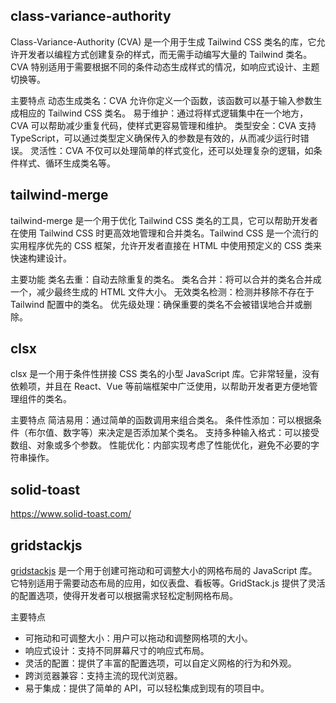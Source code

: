 ## class-variance-authority

Class-Variance-Authority (CVA) 是一个用于生成 Tailwind CSS 类名的库，它允许开发者以编程方式创建复杂的样式，而无需手动编写大量的 Tailwind 类名。CVA 特别适用于需要根据不同的条件动态生成样式的情况，如响应式设计、主题切换等。

主要特点
动态生成类名：CVA 允许你定义一个函数，该函数可以基于输入参数生成相应的 Tailwind CSS 类名。
易于维护：通过将样式逻辑集中在一个地方，CVA 可以帮助减少重复代码，使样式更容易管理和维护。
类型安全：CVA 支持 TypeScript，可以通过类型定义确保传入的参数是有效的，从而减少运行时错误。
灵活性：CVA 不仅可以处理简单的样式变化，还可以处理复杂的逻辑，如条件样式、循环生成类名等。

## tailwind-merge

tailwind-merge 是一个用于优化 Tailwind CSS 类名的工具，它可以帮助开发者在使用 Tailwind CSS 时更高效地管理和合并类名。Tailwind CSS 是一个流行的实用程序优先的 CSS 框架，允许开发者直接在 HTML 中使用预定义的 CSS 类来快速构建设计。

主要功能
类名去重：自动去除重复的类名。
类名合并：将可以合并的类名合并成一个，减少最终生成的 HTML 文件大小。
无效类名检测：检测并移除不存在于 Tailwind 配置中的类名。
优先级处理：确保重要的类名不会被错误地合并或删除。

## clsx

clsx 是一个用于条件性拼接 CSS 类名的小型 JavaScript 库。它非常轻量，没有依赖项，并且在 React、Vue 等前端框架中广泛使用，以帮助开发者更方便地管理组件的类名。

主要特点
简洁易用：通过简单的函数调用来组合类名。
条件性添加：可以根据条件（布尔值、数字等）来决定是否添加某个类名。
支持多种输入格式：可以接受数组、对象或多个参数。
性能优化：内部实现考虑了性能优化，避免不必要的字符串操作。

## solid-toast

https://www.solid-toast.com/

## gridstackjs

[gridstackjs](https://gridstackjs.com/) 是一个用于创建可拖动和可调整大小的网格布局的 JavaScript 库。它特别适用于需要动态布局的应用，如仪表盘、看板等。GridStack.js 提供了灵活的配置选项，使得开发者可以根据需求轻松定制网格布局。

主要特点

- 可拖动和可调整大小：用户可以拖动和调整网格项的大小。
- 响应式设计：支持不同屏幕尺寸的响应式布局。
- 灵活的配置：提供了丰富的配置选项，可以自定义网格的行为和外观。
- 跨浏览器兼容：支持主流的现代浏览器。
- 易于集成：提供了简单的 API，可以轻松集成到现有的项目中。
  